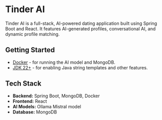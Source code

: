 # Tinder AI

Tinder AI is a full-stack, AI-powered dating application built using Spring Boot and React. It features AI-generated profiles, conversational AI, and dynamic profile matching.

## Getting Started

- [Docker](https://docs.docker.com/get-docker/) - for running the AI model and MongoDB.
- [JDK 22+](https://jdk.java.net/) - for enabling Java string templates and other features.


## Tech Stack

- **Backend:** Spring Boot, MongoDB, Docker
- **Frontend:** React
- **AI Models:** Ollama Mistral model
- **Database:** MongoDB



